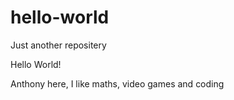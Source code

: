# hello-world
Just another repositery

Hello World!

Anthony here, I like maths, video games and coding
